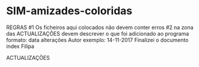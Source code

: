 # SIM-amizades-coloridas


REGRAS
#1 Os ficheiros aqui colocados não devem conter erros
#2 na zona das ACTUALIZAÇÕES devem descrever o que foi adicionado ao programa
  formato:
    data
    alterações
    Autor
  exemplo:
    14-11-2017
    Finalizei o documento index
    Filipa
  


ACTUALIZAÇÕES
